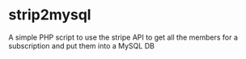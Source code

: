 # strip2mysql
A simple PHP script to use the stripe API to get all the members for a subscription and put them into a MySQL DB
